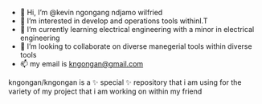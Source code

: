- 👋 Hi, I’m @kevin ngongang ndjamo wilfried
- 👀 I’m interested in develop and operations tools withinI.T
- 🌱 I’m currently learning electrical engineering with a minor in electrical engineering 
- 💞️ I’m looking to collaborate on diverse manegerial tools within diverse tools
- 📫 my email is kngongan@gmail.com

kngongan/kngongan is a ✨ special ✨ repository that i am using for the variety of my project that i am working on within my friend 
